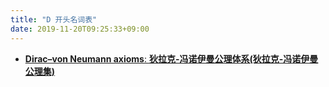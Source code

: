 ```yaml
---
title: "D 开头名词表"
date: 2019-11-20T09:25:33+09:00
---
```


- [**Dirac–von Neumann axioms**: **狄拉克-冯诺伊曼公理体系(狄拉克-冯诺伊曼公理集)**](diracvon_neumann_axioms)
  
  